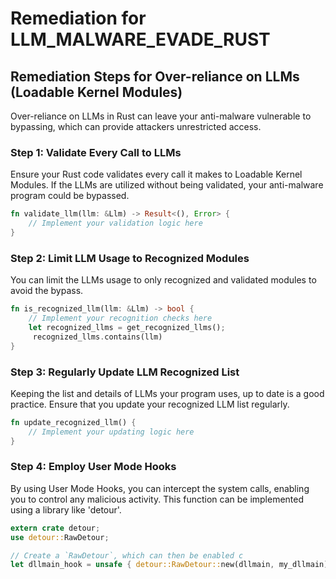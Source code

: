 # Remediation for LLM_MALWARE_EVADE_RUST

## Remediation Steps for Over-reliance on LLMs (Loadable Kernel Modules)
Over-reliance on LLMs in Rust can leave your anti-malware vulnerable to bypassing, which can provide attackers unrestricted access.

### Step 1: Validate Every Call to LLMs
Ensure your Rust code validates every call it makes to Loadable Kernel Modules. If the LLMs are utilized without being validated, your anti-malware program could be bypassed.

```rust
fn validate_llm(llm: &Llm) -> Result<(), Error> {
    // Implement your validation logic here
}
```

### Step 2: Limit LLM Usage to Recognized Modules
You can limit the LLMs usage to only recognized and validated modules to avoid the bypass.

```rust
fn is_recognized_llm(llm: &Llm) -> bool {
    // Implement your recognition checks here
    let recognized_llms = get_recognized_llms();
     recognized_llms.contains(llm)
}
```

### Step 3: Regularly Update LLM Recognized List
Keeping the list and details of LLMs your program uses, up to date is a good practice. Ensure that you update your recognized LLM list regularly.

```rust
fn update_recognized_llm() {
    // Implement your updating logic here
}
```

### Step 4: Employ User Mode Hooks
By using User Mode Hooks, you can intercept the system calls, enabling you to control any malicious activity. This function can be implemented using a library like 'detour'.

```rust
extern crate detour;
use detour::RawDetour;

// Create a `RawDetour`, which can then be enabled c
let dllmain_hook = unsafe { detour::RawDetour::new(dllmain, my_dllmain)? };
```
